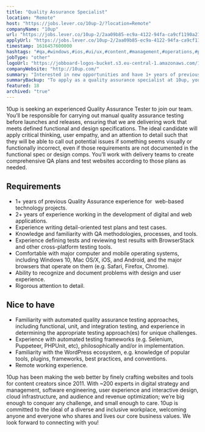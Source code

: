 ```yaml
---
title: "Quality Assurance Specialist"
location: "Remote"
host: "https://jobs.lever.co/10up-2/?location=Remote"
companyName: "10up"
url: "https://jobs.lever.co/10up-2/2aa09b85-ec9a-4122-94fa-ca9cf1190a21"
applyUrl: "https://jobs.lever.co/10up-2/2aa09b85-ec9a-4122-94fa-ca9cf1190a21/apply"
timestamp: 1616457600000
hashtags: "#qa,#windows,#ios,#ui/ux,#content,#management,#operations,#puppet,#android,#wordpress,#optimization"
jobType: "other"
logoUrl: "https://jobboard-logos-bucket.s3.eu-central-1.amazonaws.com/10up"
companyWebsite: "http://10up.com/"
summary: "Interested in new opportunities and have 1+ years of previous Quality Assurance experience for web-based technology projects? 10up has a job opening for a Quality Assurance Specialist."
summaryBackup: "To apply as a quality assurance specialist at 10up, you preferably need to have some knowledge of: #ui/ux, #content, #management."
featured: 18
archived: "true"
---
```


10up is seeking an experienced Quality Assurance Tester to join our team. You’ll be responsible for carrying out manual quality assurance testing before launches and releases, ensuring that we are delivering work that meets defined functional and design specifications. The ideal candidate will apply critical thinking, user empathy, and an attention to detail such that they will be able to call out potential issues if something seems visually or functionally incorrect, even if those requirements are not documented in the functional spec or design comps. You’ll work with delivery teams to create comprehensive QA plans and test websites according to those plans as needed.

## Requirements

*   1+ years of previous Quality Assurance experience for  web-based technology projects.
*   2+ years of experience working in the development of digital and web applications.
*   Experience writing detail-oriented test plans and test cases.
*   Knowledge and familiarity with QA methodologies, processes, and tools.
*   Experience defining tests and reviewing test results with BrowserStack and other cross-platform testing tools.
*   Comfortable with major computer and mobile operating systems, including Windows 10, Mac OS/X, iOS, and Android, and the major browsers that operate on them (e.g. Safari, Firefox, Chrome).
*   Ability to recognize and document problems with design and user experience.
*   Rigorous attention to detail.

## Nice to have

*   Familiarity with automated quality assurance testing approaches, including functional, unit, and integration testing, and experience in determining the appropriate testing approach(es) for unique challenges.
*   Experience with automated testing frameworks (e.g. Selenium, Puppeteer, PHPUnit, etc), philosophically and/or in implementation.
*   Familiarity with the WordPress ecosystem, e.g. knowledge of popular tools, plugins, frameworks, best practices, and conventions.
*   Remote working experience.

10up has been making the web better by finely crafting websites and tools for content creators since 2011. With ~200 experts in digital strategy and management, software engineering, user experience and interactive design, cloud infrastructure, and audience and revenue optimization; we’re big enough to conquer any challenge, and small enough to care. 10up is committed to the ideal of a diverse and inclusive workplace, welcoming anyone and everyone who shares and lives our core business values. We look forward to connecting with you! 
